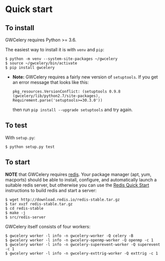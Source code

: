 # Quick start

## To install

GWCelery requires Python >= 3.6.

The easiest way to install it is with `venv` and `pip`:

    $ python -m venv --system-site-packages ~/gwcelery
    $ source ~/gwcelery/bin/activate
    $ pip install gwcelery

*  **Note:** GWCelery requires a fairly new version of `setuptools`. If you get
   an error message that looks like this:

       pkg_resources.VersionConflict: (setuptools 0.9.8 (gwcelery/lib/python2.7/site-packages), Requirement.parse('setuptools>=30.3.0'))

   then run `pip install --upgrade setuptools` and try again.


## To test

With `setup.py`:

    $ python setup.py test

## To start

**NOTE** that GWCelery requires [redis](https://redis.io). Your package manager
(apt, yum, macports) should be able to install, configure, and automatically
launch a suitable redis server, but otherwise you can use the
[Redis Quick Start](https://redis.io/topics/quickstart) instructions to build
redis and start a server:

    $ wget http://download.redis.io/redis-stable.tar.gz
    $ tar xvzf redis-stable.tar.gz
    $ cd redis-stable
    $ make -j
    $ src/redis-server

GWCelery itself consists of four workers:

    $ gwcelery worker -l info -n gwcelery-worker -Q celery -B
    $ gwcelery worker -l info -n gwcelery-openmp-worker -Q openmp -c 1
    $ gwcelery worker -l info -n gwcelery-superevent-worker -Q superevent -c 1
    $ gwcelery worker -l info -n gwcelery-exttrig-worker -Q exttrig -c 1
